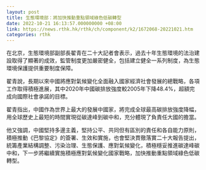 ```yaml
---
layout: post
title: 生態環境部：將加快推動重點領域綠色低碳轉型
date: 2022-10-21 16:13:57.000000000 +08:00
link: https://news.rthk.hk/rthk/ch/component/k2/1672068-20221021.htm
categories: rthk
---
```


在北京，生態環境部副部長翟青在二十大記者會表示，過去十年生態環境的法治建設取得了顯著的成效，監管制度更加嚴密健全，包括建立健全一系列制度，為生態環境保護提供重要制度保障。

翟青說，長期以來中國將應對氣候變化全面融入國家經濟社會發展的總戰略，各項工作取得積極進展，其中2020年中國碳排放強度較2005年下降48.4%，超額完成向國際社會承諾的目標。

翟青指出，中國作為世界上最大的發展中國家，將完成全球最高碳排放強度降幅，用全球歷史上最短的時間實現從碳達峰到碳中和，充分體現了負責任大國的擔當。

他又強調，中國堅持多邊主義，堅持公平、共同但有區別的責任和各自能力原則，積極推動《巴黎協定》的簽署、生效和實施，也會堅決貫徹落實二十大報告提出，統籌產業結構調整、污染治理、生態保護、應對氣候變化，積極穩妥推進碳達峰碳中和，下一步將繼續實施積極應對氣候變化國家戰略，加快推動重點領域綠色低碳轉型。
